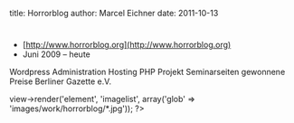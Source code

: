 title: Horrorblog
author: Marcel Eichner
date: 2011-10-13

# <?= $pageTitle ?>

* [http://www.horrorblog.org](http://www.horrorblog.org)
* Juni 2009 – heute

Wordpress Administration Hosting PHP Projekt Seminarseiten gewonnene Preise Berliner Gazette e.V.

<?= $this->view->render('element', 'imagelist', array('glob' => 'images/work/horrorblog/*.jpg')); ?>